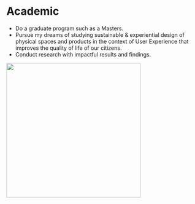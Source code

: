 # Academic 

-  Do a graduate program such as a Masters.
- Pursue my dreams of studying sustainable & experiential design of physical spaces and products in the context of User Experience that improves the quality of life of our citizens.
- Conduct research with impactful results and findings.

<img src="https://plus.unsplash.com/premium_photo-1692951206850-0f9ff1abdbe0?ixlib=rb-4.0.3&ixid=M3wxMjA3fDB8MHxwaG90by1wYWdlfHx8fGVufDB8fHx8fA%3D%3D&auto=format&fit=crop&w=1978&q=80" height="350px">